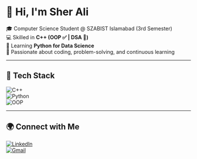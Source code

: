 # 👋 Hi, I'm Sher Ali 

🎓 Computer Science Student @ SZABIST Islamabad (3rd Semester)  
💻 Skilled in **C++ (OOP ✅ | DSA 🔄)**  
🐍 Learning **Python for Data Science**  
🚀 Passionate about coding, problem-solving, and continuous learning  

---

## 🔧 Tech Stack  
![C++](https://img.shields.io/badge/C++-00599C?logo=c%2B%2B&logoColor=white)  
![Python](https://img.shields.io/badge/Python-3776AB?logo=python&logoColor=white)  
![OOP](https://img.shields.io/badge/OOP-Object%20Oriented%20Programming-blueviolet?logo=code&logoColor=white)  

---

## 🌍 Connect with Me  
[![LinkedIn](https://img.shields.io/badge/LinkedIn-blue?logo=linkedin&logoColor=white)](https://www.linkedin.com/in/Sher--Ali)  
[![Gmail](https://img.shields.io/badge/Gmail-red?logo=gmail&logoColor=white)](mailto:sheralisoomro000@gmail.com)  
